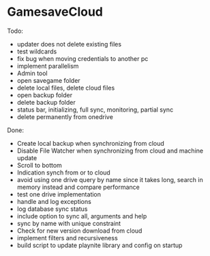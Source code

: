 # GamesaveCloud

Todo:
- updater does not delete existing files
- test wildcards
- fix bug when moving credentials to another pc
- implement parallelism
- Admin tool
- open savegame folder
- delete local files, delete cloud files
- open backup folder
- delete backup folder
- status bar, initializing, full sync, monitoring, partial sync
- delete permanently from onedrive

Done:
- Create local backup when synchronizing from cloud
- Disable File Watcher when synchronizing from cloud and machine update
- Scroll to bottom
- Indication synch from or to cloud
- avoid using one drive query by name since it takes long, search in memory instead and compare performance
- test one drive implementation
- handle and log exceptions
- log database sync status
- include option to sync all, arguments and help
- sync by name with unique constraint
- Check for new version download from cloud
- implement filters and recursiveness
- build script to update playnite library and config on startup